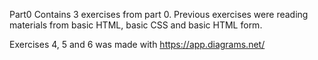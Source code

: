 Part0
Contains 3 exercises from part 0. Previous exercises were reading materials from basic HTML, basic CSS and basic HTML form.

Exercises 4, 5 and 6 was made with https://app.diagrams.net/ 
